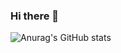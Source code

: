 ### Hi there 👋

![Anurag's GitHub stats](https://github-readme-stats.vercel.app/api?username=takuyaktoyokawa&show_icons=true&hide_title=false&bg_color=113A5D&icon_color=FF7A8A&border_color=FF7A8A&title_color=FF7A8A&text_color=F9F9F9)
